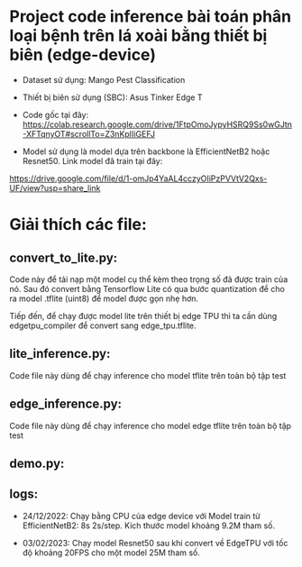 # Project code inference bài toán phân loại bệnh trên lá xoài bằng thiết bị biên (edge-device)

+ Dataset sử dụng: Mango Pest Classification

+ Thiết bị biên sử dụng (SBC): Asus Tinker Edge T

+ Code gốc tại đây: https://colab.research.google.com/drive/1FtpOmoJypyHSRQ9Ss0wGJtn-XFTqnyOT#scrollTo=Z3nKpIIiGEFJ

+ Model sử dụng là model dựa trên backbone là EfficientNetB2 hoặc Resnet50. Link model đã train tại đây:

https://drive.google.com/file/d/1-omJp4YaAL4cczyOIiPzPVVtV2Qxs-UF/view?usp=share_link

# Giải thích các file: 

## convert_to_lite.py:

Code này để tải nạp một model cụ thể kèm theo trọng số đã được train của nó. Sau đó convert bằng Tensorflow Lite có qua bước quantization để cho ra model .tflite (uint8) để model được gọn nhẹ hơn.

Tiếp đến, để chạy được model lite trên thiết bị edge TPU thì ta cần dùng edgetpu_compiler để convert sang edge_tpu.tflite.

## lite_inference.py:

Code file này dùng để chạy inference cho model tflite trên toàn bộ tập test

## edge_inference.py:

Code file này dùng để chạy inference cho model edge tflite trên toàn bộ tập test

## demo.py:



## logs:

+ 24/12/2022: Chạy bằng CPU của edge device với Model train từ EfficientNetB2: 8s 2s/step. Kích thước model khoảng 9.2M tham số.

+ 03/02/2023: Chạy model Resnet50 sau khi convert về EdgeTPU với tốc độ khoảng 20FPS cho một model 25M tham số. 






